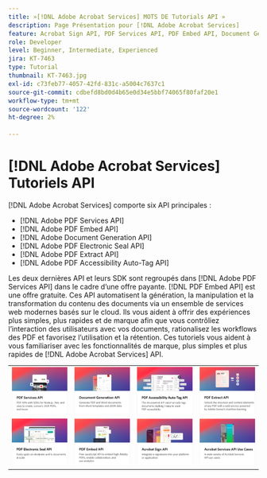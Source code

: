 ```yaml
---
title: »[!DNL Adobe Acrobat Services] MOTS DE Tutorials API »
description: Page Présentation pour [!DNL Adobe Acrobat Services]
feature: Acrobat Sign API, PDF Services API, PDF Embed API, Document Generation API
role: Developer
level: Beginner, Intermediate, Experienced
jira: KT-7463
type: Tutorial
thumbnail: KT-7463.jpg
exl-id: c73feb77-4057-42fd-831c-a5004c7637c1
source-git-commit: cdbefd8bd0d4b65e0d34e5bbf74065f80faf20e1
workflow-type: tm+mt
source-wordcount: '122'
ht-degree: 2%

---
```


# [!DNL Adobe Acrobat Services] Tutoriels API

[!DNL Adobe Acrobat Services] comporte six API principales :

* [!DNL Adobe PDF Services API]
* [!DNL Adobe PDF Embed API]
* [!DNL Adobe Document Generation API]
* [!DNL Adobe PDF Electronic Seal API]
* [!DNL Adobe PDF Extract API]
* [!DNL Adobe PDF Accessibility Auto-Tag API]

Les deux dernières API et leurs SDK sont regroupés dans [!DNL Adobe PDF Services API] dans le cadre d’une offre payante. [!DNL PDF Embed API] est une offre gratuite. Ces API automatisent la génération, la manipulation et la transformation du contenu des documents via un ensemble de services web modernes basés sur le cloud. Ils vous aident à offrir des expériences plus simples, plus rapides et de marque afin que vous contrôliez l’interaction des utilisateurs avec vos documents, rationalisez les workflows des PDF et favorisez l’utilisation et la rétention. Ces tutoriels vous aident à vous familiariser avec les fonctionnalités de marque, plus simples et plus rapides de [!DNL Adobe Acrobat Services] API.

<table style="table-layout:fixed">
<tr>
 <td>
   <a href="pdfservices/overview-pdfservices.md">
      <img alt="API PDF Services" src="assets/pdfservicescard.png" />
   </a>
  </td>
  <td>
   <a href="docgen/overview-docgen.md">
      <img alt="API Document Generation" src="assets/docgencard.png" />
   </a>
  </td>
  <td>
   <a href="pdfaccessibility/overview-accessibility.md">
      <img alt="API de balisage automatique d’accessibilité du PDF" src="assets/PDFAccessibility.png" />
   </a>
  </td>
  <td>
   <a href="pdfextract/overview-extract.md">
      <img alt="API PDF Extract" src="assets/pdfextractcard.png" />
   </a>
  </td>
</tr>
<tr>
  <td>
   <a href="pdfelectronicseal/overview-electronic-seal.md">
      <img alt="API de cachet électronique PDF" src="assets/PDFElectronicSeal.png" />
   </a>
  </td>
 <td>
   <a href="pdfembed/overview-embed.md">
      <img alt="Prise en main de l’API Adobe PDF Tools et de Java" src="assets/pdfembedcard.png" />
   </a>
  </td>
 <td>
   <a href="acrobatsign/overview-sign.md">
      <img alt="API Acrobat Sign" src="assets/acrobatsigncard.png" />
   </a>
  </td>
 <td>
   <a href="usecases/overview-usecases.md">
      <img alt="[!DNL Adobe Acrobat Services] Cas d’utilisation des API" src="assets/usecasescard.png" />
   </a>
  </td>
</tr>
</table>
